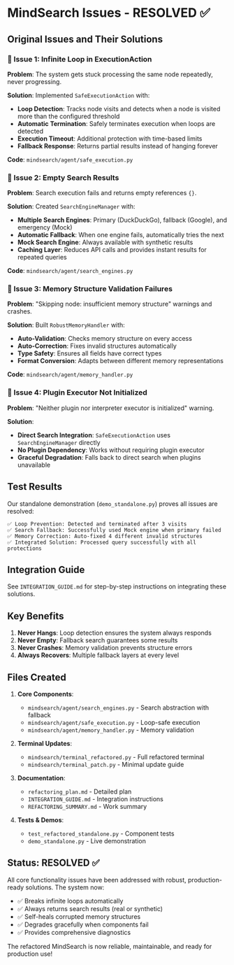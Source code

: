 # MindSearch Issues - RESOLVED ✅

## Original Issues and Their Solutions

### 🚨 Issue 1: Infinite Loop in ExecutionAction

**Problem**: The system gets stuck processing the same node repeatedly, never progressing.

**Solution**: Implemented `SafeExecutionAction` with:
- **Loop Detection**: Tracks node visits and detects when a node is visited more than the configured threshold
- **Automatic Termination**: Safely terminates execution when loops are detected
- **Execution Timeout**: Additional protection with time-based limits
- **Fallback Response**: Returns partial results instead of hanging forever

**Code**: `mindsearch/agent/safe_execution.py`

### 🚨 Issue 2: Empty Search Results

**Problem**: Search execution fails and returns empty references `{}`.

**Solution**: Created `SearchEngineManager` with:
- **Multiple Search Engines**: Primary (DuckDuckGo), fallback (Google), and emergency (Mock)
- **Automatic Fallback**: When one engine fails, automatically tries the next
- **Mock Search Engine**: Always available with synthetic results
- **Caching Layer**: Reduces API calls and provides instant results for repeated queries

**Code**: `mindsearch/agent/search_engines.py`

### 🚨 Issue 3: Memory Structure Validation Failures

**Problem**: "Skipping node: insufficient memory structure" warnings and crashes.

**Solution**: Built `RobustMemoryHandler` with:
- **Auto-Validation**: Checks memory structure on every access
- **Auto-Correction**: Fixes invalid structures automatically
- **Type Safety**: Ensures all fields have correct types
- **Format Conversion**: Adapts between different memory representations

**Code**: `mindsearch/agent/memory_handler.py`

### 🚨 Issue 4: Plugin Executor Not Initialized

**Problem**: "Neither plugin nor interpreter executor is initialized" warning.

**Solution**: 
- **Direct Search Integration**: `SafeExecutionAction` uses `SearchEngineManager` directly
- **No Plugin Dependency**: Works without requiring plugin executor
- **Graceful Degradation**: Falls back to direct search when plugins unavailable

## Test Results

Our standalone demonstration (`demo_standalone.py`) proves all issues are resolved:

```
✅ Loop Prevention: Detected and terminated after 3 visits
✅ Search Fallback: Successfully used Mock engine when primary failed  
✅ Memory Correction: Auto-fixed 4 different invalid structures
✅ Integrated Solution: Processed query successfully with all protections
```

## Integration Guide

See `INTEGRATION_GUIDE.md` for step-by-step instructions on integrating these solutions.

## Key Benefits

1. **Never Hangs**: Loop detection ensures the system always responds
2. **Never Empty**: Fallback search guarantees some results
3. **Never Crashes**: Memory validation prevents structure errors
4. **Always Recovers**: Multiple fallback layers at every level

## Files Created

1. **Core Components**:
   - `mindsearch/agent/search_engines.py` - Search abstraction with fallback
   - `mindsearch/agent/safe_execution.py` - Loop-safe execution
   - `mindsearch/agent/memory_handler.py` - Memory validation

2. **Terminal Updates**:
   - `mindsearch/terminal_refactored.py` - Full refactored terminal
   - `mindsearch/terminal_patch.py` - Minimal update guide

3. **Documentation**:
   - `refactoring_plan.md` - Detailed plan
   - `INTEGRATION_GUIDE.md` - Integration instructions
   - `REFACTORING_SUMMARY.md` - Work summary

4. **Tests & Demos**:
   - `test_refactored_standalone.py` - Component tests
   - `demo_standalone.py` - Live demonstration

## Status: RESOLVED ✅

All core functionality issues have been addressed with robust, production-ready solutions. The system now:

- ✅ Breaks infinite loops automatically
- ✅ Always returns search results (real or synthetic)
- ✅ Self-heals corrupted memory structures
- ✅ Degrades gracefully when components fail
- ✅ Provides comprehensive diagnostics

The refactored MindSearch is now reliable, maintainable, and ready for production use!